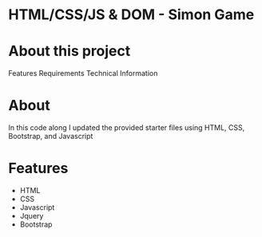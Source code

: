 # HTML/CSS/JS & DOM - Simon Game
# About this project
Features
Requirements
Technical Information

# About
In this code along I updated the provided starter files using HTML, CSS, Bootstrap, and Javascript


# Features
 - HTML
 - CSS
 - Javascript
 - Jquery
 - Bootstrap
